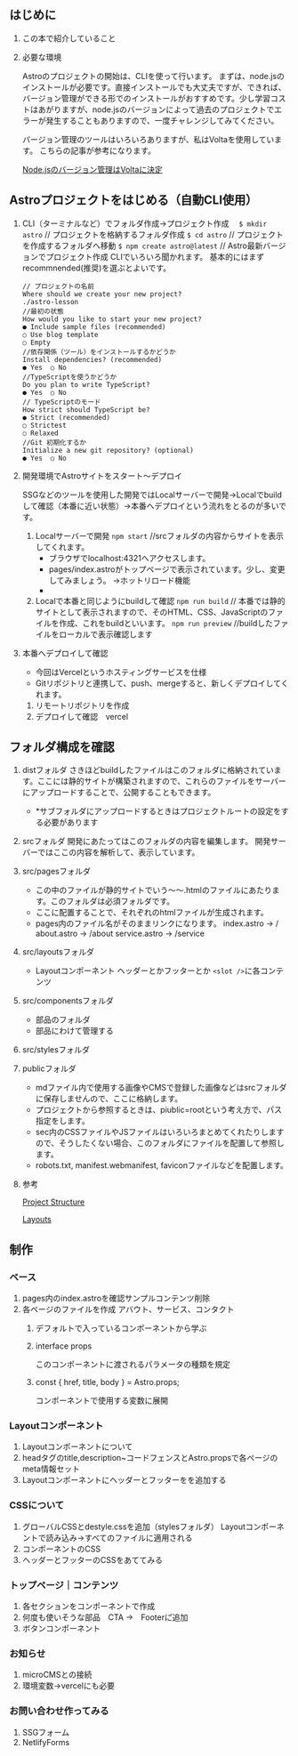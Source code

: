 ## はじめに


1. この本で紹介していること

1. 必要な環境

    Astroのプロジェクトの開始は、CLIを使って行います。
    まずは、node.jsのインストールが必要です。直接インストールでも大丈夫ですが、できれば、バージョン管理ができる形でのインストールがおすすめです。少し学習コストはあがりますが、node.jsのバージョンによって過去のプロジェクトでエラーが発生することもありますので、一度チャレンジしてみてください。

    バージョン管理のツールはいろいろありますが、私はVoltaを使用しています。
    こちらの記事が参考になります。

    [Node.jsのバージョン管理はVoltaに決定](https://zenn.dev/aiueda/articles/7dcecaa05d4f24)

## Astroプロジェクトをはじめる（自動CLI使用）
1. CLI（ターミナルなど）でフォルダ作成→プロジェクト作成　
    `$ mkdir astro`  // プロジェクトを格納するフォルダ作成
    `$ cd astro` // プロジェクトを作成するフォルダへ移動
    `$ npm create astro@latest` // Astro最新バージョンでプロジェクト作成
    CLIでいろいろ聞かれます。
    基本的にはまずrecommnended(推奨)を選ぶとよいです。

    ```
    // プロジェクトの名前
    Where should we create your new project? 
    ./astro-lesson
    //最初の状態
    How would you like to start your new project? 
    ● Include sample files (recommended)
    ○ Use blog template 
    ○ Empty 
    //依存関係（ツール）をインストールするかどうか
    Install dependencies? (recommended) 
    ● Yes  ○ No 
    //TypeScriptを使うかどうか
    Do you plan to write TypeScript? 
    ● Yes  ○ No 
    // TypeScriptのモード
    How strict should TypeScript be?
    ● Strict (recommended)
    ○ Strictest 
    ○ Relaxed 
    //Git 初期化するか
    Initialize a new git repository? (optional)
    ● Yes  ○ No 
    ```

1. 開発環境でAstroサイトをスタート〜デプロイ

    SSGなどのツールを使用した開発ではLocalサーバーで開発→Localでbuildして確認（本番に近い状態）→本番へデプロイという流れをとるのが多いです。

    1. Localサーバーで開発
        `npm start` //srcフォルダの内容からサイトを表示してくれます。
        - ブラウザでlocalhost:4321へアクセスします。        
        - pages/index.astroがトップページで表示されています。少し、変更してみましょう。 →ホットリロード機能
        - 
    1. Localで本番と同じようにbuildして確認
        `npm run build` // 本番では静的サイトとして表示されますので、そのHTML、CSS、JavaScriptのファイルを作成、これをbuildといいます。
        `npm run preview` //buildしたファイルをローカルで表示確認します

1. 本番へデプロイして確認
    - 今回はVercelというホスティングサービスを仕様
    - Gitリポジトリと連携して、push、mergeすると、新しくデプロイしてくれます。

    1. リモートリポジトリを作成
    1. デプロイして確認　vercel

## フォルダ構成を確認
1. distフォルダ
    さきほどbuildしたファイルはこのフォルダに格納されています。ここには静的サイトが構築されますので、これらのファイルをサーバーにアップロードすることで、公開することもできます。
    - *サブフォルダにアップロードするときはプロジェクトルートの設定をする必要があります
1. srcフォルダ
    開発にあたってはこのフォルダの内容を編集します。
    開発サーバーではここの内容を解析して、表示しています。
1. src/pagesフォルダ
    - この中のファイルが静的サイトでいう〜〜.htmlのファイルにあたります。このフォルダは必須フォルダです。
    - ここに配置することで、それぞれのhtmlファイルが生成されます。
    - pages内のファイル名がそのままリンクになります。
        index.astro -> /
        about.astro -> /about
        service.astro -> /service

1. src/layoutsフォルダ
    -  Layoutコンポーネント
        ヘッダーとかフッターとか
        `<slot />`に各コンテンツ

1. src/componentsフォルダ
    -  部品のフォルダ
    - 部品にわけて管理する
    
1. src/stylesフォルダ

1. publicフォルダ
    - mdファイル内で使用する画像やCMSで登録した画像などはsrcフォルダに保存しませんので、ここに格納します。
    - プロジェクトから参照するときは、piublic=rootという考え方で、パス指定をします。
    - sec内のCSSファイルやJSファイルはいろいろまとめてくれたりしますので、そうしたくない場合、このフォルダにファイルを配置して参照します。
    - robots.txt, manifest.webmanifest, faviconファイルなどを配置します。
    
1. 参考

    [Project Structure](https://docs.astro.build/ja/core-concepts/project-structure/#public)

    [Layouts](https://docs.astro.build/ja/core-concepts/layouts/)

## 制作
### ベース
1. pages内のindex.astroを確認サンプルコンテンツ削除
1. 各ページのファイルを作成
    アバウト、サービス、コンタクト
    1. デフォルトで入っているコンポーネントから学ぶ

    1. interface props

        このコンポーネントに渡されるパラメータの種類を規定
    
    1. const { href, title, body } = Astro.props;
        
        コンポーネントで使用する変数に展開

### Layoutコンポーネント
1. Layoutコンポーネントについて
1. headタグのtitle,description~コードフェンスとAstro.propsで各ページのmeta情報セット
1. Layoutコンポーネントにヘッダーとフッターをを追加する
### CSSについて
1. グローバルCSSとdestyle.cssを追加（stylesフォルダ）
    Layoutコンポーネントで読み込み→すべてのファイルに適用される
1. コンポーネントのCSS
1. ヘッダーとフッターのCSSをあててみる
### トップページ｜コンテンツ  
1. 各セクションをコンポーネントで作成
1. 何度も使いそうな部品　CTA →　Footerに゙追加
1. ボタンコンポーネント
### お知らせ
1. microCMSとの接続
1. 環境変数→vercelにも必要
### お問い合わせ作ってみる
1. SSGフォーム
2. NetlifyForms
